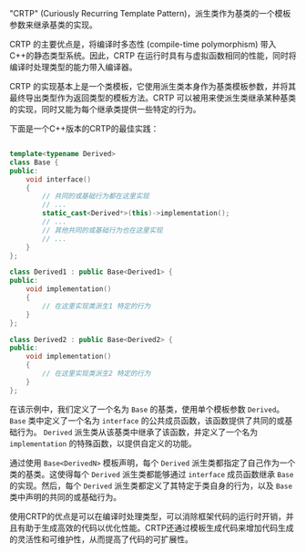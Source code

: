 "CRTP" (Curiously Recurring Template Pattern)，派生类作为基类的一个模板参数来继承基类的实现。

CRTP 的主要优点是，将编译时多态性 (compile-time polymorphism) 带入C++的静态类型系统。因此，CRTP 在运行时具有与虚拟函数相同的性能，同时将编译时处理类型的能力带入编译器。

CRTP 的实现基本上是一个类模板，它使用派生类本身作为基类模板参数，并将其最终导出类型作为返回类型的模板方法。CRTP 可以被用来使派生类继承某种基类的实现，同时又能为每个继承类提供一些特定的行为。

下面是一个C++版本的CRTP的最佳实践：

```

```

```c++
template<typename Derived> 
class Base {
public:
    void interface()
    {
        // 共同的或基础行为都在这里实现
        // ...
        static_cast<Derived*>(this)->implementation();
        // ...
        // 其他共同的或基础行为也在这里实现
        // ...
    }
};  

class Derived1 : public Base<Derived1> {
public:
    void implementation()
    {
        // 在这里实现类派生1 特定的行为
    }
};

class Derived2 : public Base<Derived2> {
public:
    void implementation()
    {
        // 在这里实现类派生2 特定的行为
    }
};
```



在该示例中，我们定义了一个名为 `Base` 的基类，使用单个模板参数 `Derived`。 `Base` 类中定义了一个名为 `interface` 的公共成员函数，该函数提供了共同的或基础行为。 `Derived` 派生类从该基类中继承了该函数，并定义了一个名为 `implementation` 的特殊函数，以提供自定义的功能。

通过使用 `Base<DerivedN>` 模板声明，每个 `Derived` 派生类都指定了自己作为一个类的基类。这使得每个 `Derived` 派生类都能够通过 `interface` 成员函数继承 `Base` 的实现。然后，每个 `Derived` 派生类都定义了其特定于类自身的行为，以及 `Base` 类中声明的共同的或基础行为。

使用CRTP的优点是可以在编译时处理类型，可以消除框架代码的运行时开销，并且有助于生成高效的代码以优化性能。CRTP还通过模板生成代码来增加代码生成的灵活性和可维护性，从而提高了代码的可扩展性。



